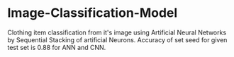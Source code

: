 # Image-Classification-Model
Clothing item classification from it's image using Artificial Neural Networks by Sequential Stacking of artificial Neurons.
Accuracy of set seed for given test set is 0.88 for ANN and CNN.
